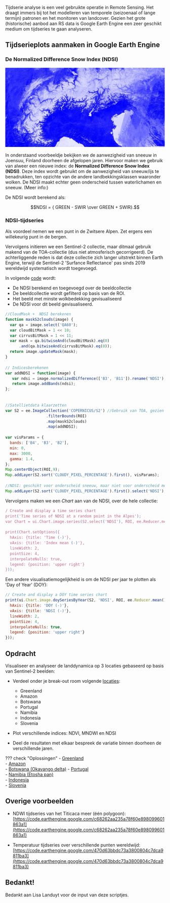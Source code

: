Tijdserie analyse is een veel gebruikte operatie in Remote Sensing. Het draagt immers bij tot het modelleren van temporele (seizoenaal of lange termijn) patronen en het monitoren van landcover. Gezien het grote (historische) aanbod aan RS data is Google Earth Engine een zeer geschikt medium om tijdseries te gaan analyseren.

## Tijdserieplots aanmaken in Google Earth Engine

### De Normalized Difference Snow Index (NDSI)

<p align="center">
<img src="images/NDSI_example.JPG">  <br>
</p> 

In onderstaand voorbeeldje bekijken we de aanwezigheid van sneeuw in Joensuu, Finland doorheen de afgelopen jaren. Hiervoor maken we gebruik van alweer een nieuwe index: de **Normalized Difference Snow Index (NDSI)**. Deze index wordt gebruikt om de aanwezigheid van sneeuw/ijs te benadrukken, ten opzichte van de andere landbekkingsklassen waaronder wolken. De NDSI maakt echter geen onderscheid tussen waterlichamen en sneeuw. (Meer info:)

De NDSI wordt berekend als: 

$$NDSI = { GREEN - SWIR \over GREEN + SWIR}.$$

### NDSI-tijdseries
Als voordeel nemen we een punt in de Zwitsere Alpen. Zet ergens een willekeurig punt in de bergen.

Vervolgens initieren we een Sentinel-2 collectie, maar ditmaal gebruik makend van de TOA-collectie (dus niet atmosferisch gecorrigeerd). De achterliggende reden is dat deze collectie zich langer uitstrekt binnen Earth Engine, terwijl de Sentinel-2 'Surfance Reflectance' pas sinds 2019 wereldwijd systematisch wordt toegevoegd.

In volgende [code](https://code.earthengine.google.com/735391c2fec3a4cb3d847d0714bdb34c) wordt:  

- De NDSI berekend en toegevoegd over de beeldcollectie
- De beeldcollectie wordt gefilterd op basis van de ROI.
- Het beeld met minste wolkbedekking gevisualiseerd
- De NDSI voor dit beeld gevisualiseerd.


```javascript
//CloudMask +  NDSI berekenen
function maskS2clouds(image) {
  var qa = image.select('QA60');
  var cloudBitMask = 1 << 10;
  var cirrusBitMask = 1 << 11;
  var mask = qa.bitwiseAnd(cloudBitMask).eq(0)
      .and(qa.bitwiseAnd(cirrusBitMask).eq(0));
  return image.updateMask(mask);
}

// Indicesberekenen
var addNDSI = function(image) {
   var ndsi = image.normalizedDifference(['B3', 'B11']).rename('NDSI');
   return image.addBands(ndsi);
};


//Satellietdata klaarzetten
var S2 = ee.ImageCollection('COPERNICUS/S2') //Gebruik van TOA, gezien groter temporele bereik
                  .filterBounds(ROI)
                  .map(maskS2clouds)
                  .map(addNDSI);

var visParams = {
  bands: ['B4', 'B3', 'B2'],
  min: 0,
  max: 3000,
  gamma: 1.4,
};
Map.centerObject(ROI,9);
Map.addLayer(S2.sort('CLOUDY_PIXEL_PERCENTAGE').first(), visParams);

//NDSI: geschikt voor onderscheid sneeuw, maar niet voor onderscheid met water
Map.addLayer(S2.sort('CLOUDY_PIXEL_PERCENTAGE').first().select('NDSI'),NDSI_params,'NDSI')

```

Vervolgens maken we een *Chart* aan van de NDSI, over de hele collectie:

```javascript
/ Create and display a time series chart
print('Time series of NDSI at a random point in the Alpes');
var Chart = ui.Chart.image.series(S2.select('NDSI'), ROI, ee.Reducer.mean(), 100);

print(Chart.setOptions({
  hAxis: {title: 'Time (-)'},
  vAxis: {title: 'Index mean (-)'},
  lineWidth: 2,
  pointSize: 4,
  interpolateNulls: true,
  legend: {position: 'upper right'}
}));
```

Een andere visualisatiemogelijkheid is om de NDSI per jaar te plotten als 'Day of Year' (DOY):

```javascript
// Create and display a DOY time series chart
print(ui.Chart.image.doySeriesByYear(S2, 'NDSI', ROI, ee.Reducer.mean(), 10).setOptions({
  hAxis: {title: 'DOY (-)'},
  vAxis: {title: 'NDSI (-)'},
  lineWidth: 2,
  pointSize: 4,
  interpolateNulls: true,
  legend: {position: 'upper right'}
}));

```

## Opdracht

Visualiseer en analyseer de landdynamica op 3 locaties gebaseerd op basis van Sentinel-2 beelden:  

 * Verdeel onder je break-out room volgende [locaties](https://code.earthengine.google.com/ceeefb643efa7c93503d5b8ba1d8da0e):  

    - Greenland
    - Amazon
    - Botswana
    - Portugal
    - Namibia
    - Indonesia
    - Slovenia

 * Plot verschillende indices: NDVI, MNDWI en NDSI  
 * Deel de resultaten met elkaar bespreek de variatie binnen doorheen de verschillende jaren. 

??? check "Oplossingen"
    - [Greenland](https://code.earthengine.google.com/51441bccccdee2f9f6c73f7d02f6c48f)  
    - [Amazon](https://code.earthengine.google.com/dd524b73865d4300322753dfab15ba0b)  
    - [Botswana (Okavango delta)](https://code.earthengine.google.com/551915a0408c6b96178a767a16afa9d2) 
    - [Portugal](https://code.earthengine.google.com/6e4eaeedeab338a498ff637026189e76)  
    - [Namibia (Etosha pan)](https://code.earthengine.google.com/75729b5e683a7d08e2588c648545bb4f)  
    - [Indonesia](https://code.earthengine.google.com/887bbf279fd7a6e5b074712e4a36dc1f)  
    - [Slovenia](https://code.earthengine.google.com/b73f08ba7f58752a336a8d5faa7e9b1d)

## Overige voorbeelden

* NDWI tijdseries van het Titicaca meer (één polygoon): [https://code.earthengine.google.com/c68262aa235a78f60e898099601863a1](https://code.earthengine.google.com/c68262aa235a78f60e898099601863a1)

* Temperatuur tijdseries over verschillende punten wereldwijd:
[https://code.earthengine.google.com/470d63bbdc73a3800804c7dca9811ba3](https://code.earthengine.google.com/470d63bbdc73a3800804c7dca9811ba3)

## Bedankt!
Bedankt aan Lisa Landuyt voor de input van deze scriptjes.